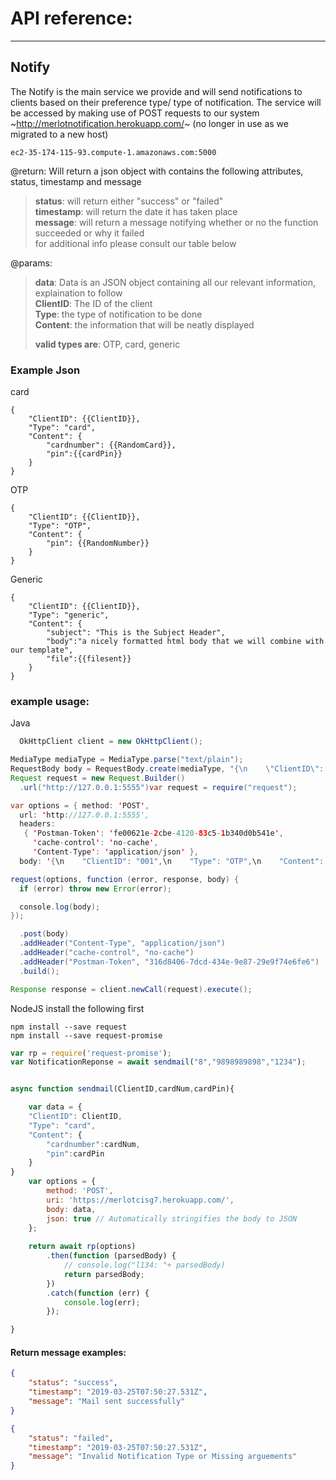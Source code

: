 # API reference:
---
## Notify
The Notify is the main service we provide and will send notifications to clients based on their preference type/ type of notification.
The service will be accessed by making use of POST requests to our system
~http://merlotnotification.herokuapp.com/~ (no longer in use as we migrated to a new host)
```
ec2-35-174-115-93.compute-1.amazonaws.com:5000
```
@return: Will return a json object with contains the following attributes, status, timestamp and message
>   **status**: will return either "success" or "failed"  
>   **timestamp**: will return the date it has taken place  
>   **message**: will return a message notifying whether or no the function succeeded or why it failed   
>   for additional info please consult our table below  

@params:  
>**data**: Data is an JSON object containing all our relevant information, explaination to follow  
>**ClientID**: The ID of the client  
>**Type**: the type of notification to be done  
>**Content**: the information that will be neatly displayed  
>  
> **valid types are**: OTP, card, generic

### Example Json
card
```javasript
{
    "ClientID": {{ClientID}},
    "Type": "card",
    "Content": {
        "cardnumber": {{RandomCard}},
        "pin":{{cardPin}}
    }
}
```
OTP
```
{
    "ClientID": {{ClientID}},
    "Type": "OTP",
    "Content": {
        "pin": {{RandomNumber}}
    }
}
```
Generic
```javasript
{
    "ClientID": {{ClientID}},
    "Type": "generic",
    "Content": {
        "subject": "This is the Subject Header",
        "body":"a nicely formatted html body that we will combine with our template",
        "file":{{filesent}}
    }
}
```

### example usage: 
Java
```java
  OkHttpClient client = new OkHttpClient();

MediaType mediaType = MediaType.parse("text/plain");
RequestBody body = RequestBody.create(mediaType, "{\n    \"ClientID\": \"001\",\n    \"Type\": \"OTP\",\n    \"Content\": {\n        \"pin\": {{RandomNumber}}\n    }\n}");
Request request = new Request.Builder()
  .url("http://127.0.0.1:5555")var request = require("request");

var options = { method: 'POST',
  url: 'http://127.0.0.1:5555',
  headers: 
   { 'Postman-Token': 'fe00621e-2cbe-4120-83c5-1b340d0b541e',
     'cache-control': 'no-cache',
     'Content-Type': 'application/json' },
  body: '{\n    "ClientID": "001",\n    "Type": "OTP",\n    "Content": {\n        "pin": {{RandomNumber}}\n    }\n}' };

request(options, function (error, response, body) {
  if (error) throw new Error(error);

  console.log(body);
});

  .post(body)
  .addHeader("Content-Type", "application/json")
  .addHeader("cache-control", "no-cache")
  .addHeader("Postman-Token", "316d8406-7dcd-434e-9e87-29e9f74e6fe6")
  .build();

Response response = client.newCall(request).execute();
```
NodeJS
install the following first 
```
npm install --save request
npm install --save request-promise
```
```javascript
var rp = require('request-promise');
var NotificationReponse = await sendmail("8","9898989898","1234");


async function sendmail(ClientID,cardNum,cardPin){

	var data = {
    "ClientID": ClientID,
    "Type": "card",
    "Content": {
        "cardnumber":cardNum,
        "pin":cardPin
    }
}
	var options = {
	    method: 'POST',
	    uri: 'https://merlotcisg7.herokuapp.com/',
	    body: data,
	    json: true // Automatically stringifies the body to JSON
	};
	 
	return await rp(options)
	    .then(function (parsedBody) {
	        // console.log("l134: "+ parsedBody)
	        return parsedBody;
	    })
	    .catch(function (err) {
	        console.log(err);
	    });

}


```
#### Return message examples:
```JSON
{
    "status": "success",
    "timestamp": "2019-03-25T07:50:27.531Z",
    "message": "Mail sent successfully"
}
```
```JSON
{
    "status": "failed",
    "timestamp": "2019-03-25T07:50:27.531Z",
    "message": "Invalid Notification Type or Missing arguements"
}
```
